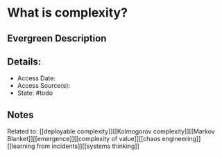 # What is complexity?
## Evergreen Description

## Details:
- Access Date:
- Access Source(s):
- State: #todo

## Notes

Related to: [[deployable complexity]][[Kolmogorov complexity]][[Markov Blanket]][[emergence]][[complexity of value]][[chaos engineering]][[learning from incidents]][[systems thinking]]